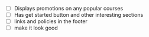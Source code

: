 

- [ ] Displays promotions on any popular courses
- [ ] Has get started button and other interesting sections
- [ ] links and policies in the footer
- [ ] make it look good